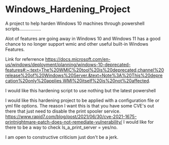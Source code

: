 # Windows_Hardening_Project
A project to help harden Windows 10 machines through powershell scripts.................

Alot of features are going away in Windows 10 and Windows 11 has a good chance to no longer support wmic and other useful built-in Windows Features.

Link for referrence https://docs.microsoft.com/en-us/windows/deployment/planning/windows-10-deprecated-features#:~:text=The%20WMIC%20tool%20is%20deprecated,channel%20release%20of%20Windows%20Server.&text=Note%3A%20This%20deprecation%20only%20applies,WMI%20itself%20is%20not%20affected.


I would like this hardening script to use nothing but the latest powershell

I would like this hardening project to be applied with a configuration file or yml file options.  The reason I want this is that you have some CVE's out there that just need to disable the print spooler service. https://www.rapid7.com/blog/post/2021/06/30/cve-2021-1675-printnightmare-patch-does-not-remediate-vulnerability/  I would like for there to be a way to check Is_a_print_server = yes/no.

I am open to constructive criticism just don't be a jerk.
